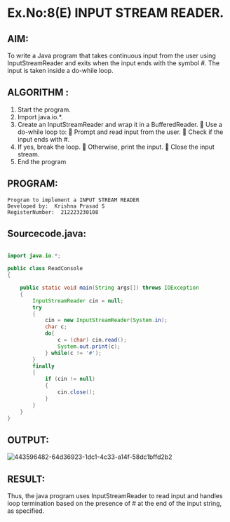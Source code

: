 # Ex.No:8(E)  INPUT STREAM READER.

## AIM:
To write a Java program that takes continuous input from the user using InputStreamReader and exits when the input ends with the symbol #. The input is taken inside a do-while loop.
## ALGORITHM :
1.	Start the program.
2.	Import java.io.*.
3.	Create an InputStreamReader and wrap it in a BufferedReader.
    	Use a do-while loop to:
    	Prompt and read input from the user.
    	Check if the input ends with #.
4.	If yes, break the loop.
    	Otherwise, print the input.
    	Close the input stream.
5.	End the program


## PROGRAM:
 ```
Program to implement a INPUT STREAM READER
Developed by:  Krishna Prasad S
RegisterNumber:  212223230108
```

## Sourcecode.java:

```java

import java.io.*;

public class ReadConsole 
{

    public static void main(String args[]) throws IOException 
    {
        InputStreamReader cin = null;
        try 
        {
            cin = new InputStreamReader(System.in);
            char c;
            do{
                c = (char) cin.read();
                System.out.print(c);
            } while(c != '#');
        }
        finally 
        {
            if (cin != null) 
            {
                cin.close();
            }
        }
    }
}

```





## OUTPUT:
![443596482-64d36923-1dc1-4c33-a14f-58dc1bffd2b2](https://github.com/user-attachments/assets/37106c99-13ad-4168-bd6e-86347ec30bb3)



## RESULT:
Thus, the java program uses InputStreamReader to read input and handles loop termination based on the presence of # at the end of the input string, as specified. 

